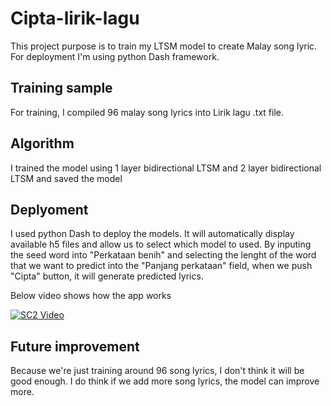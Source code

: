 # Cipta-lirik-lagu

This project purpose is to train my LTSM model to create Malay song lyric. 
For deployment I'm using python Dash framework.  
 
## Training sample 
For training, I compiled 96 malay song lyrics into Lirik lagu 
.txt file. 
 
## Algorithm 
I trained the model using 1 layer bidirectional LTSM and 2 layer bidirectional LTSM and saved the model 
 
## Deplyoment 
I used python Dash to deploy the models. It will automatically display available h5 files and allow us 
to select which model to used. By inputing the seed word into "Perkataan benih" and selecting the lenght 
of the word that we want to predict into the "Panjang perkataan" field, when we push "Cipta" button, it will 
generate predicted lyrics. 

Below video shows how the app works 

[![SC2 Video](https://img.youtube.com/vi/dC40-aIf6LA/0.jpg)](http://www.youtube.com/watch?v=dC40-aIf6LA) 

## Future improvement 
Because we're just training around 96 song lyrics, I don't think it will be good enough. I do think if we add more 
song lyrics, the model can improve more. 
